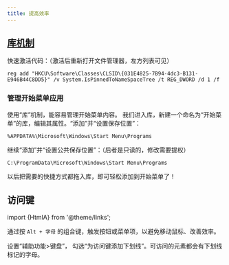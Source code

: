 ```yaml
---
title: 提高效率
---
```


## [库机制](https://sspai.com/post/41297)

快速激活代码：（激活后重新打开文件管理器，左方列表可见）

    reg add "HKCU\Software\Classes\CLSID\{031E4825-7B94-4dc3-B131-E946B44C8DD5}" /v System.IsPinnedToNameSpaceTree /t REG_DWORD /d 1 /f

### 管理开始菜单应用

使用“库”机制，能容易管理开始菜单内容。
我们进入库，新建一个命名为“开始菜单”的库，编辑其属性。“添加”并“设置保存位置”：

    %APPDATA%\Microsoft\Windows\Start Menu\Programs

继续“添加”并“设置公共保存位置”：（后者是只读的，修改需要提权）

    C:\ProgramData\Microsoft\Windows\Start Menu\Programs

以后把需要的快捷方式都拖入库，即可轻松添加到开始菜单了！

## 访问键

import {HtmlA} from '@theme/links';

通过按 `Alt + 字母` 的组合键，触发按钮或菜单项，以避免移动鼠标、改善效率。

<HtmlA href="ms-settings:easeofaccess-keyboard">设置“辅助功能>键盘”</HtmlA>，
勾选“为访问键添加下划线”。可访问的元素都会有下划线标记的字母。
